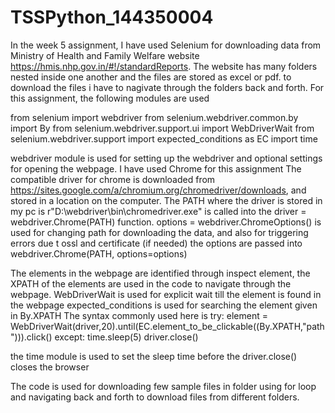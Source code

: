 # TSSPython_144350004
In the week 5 assignment, I have used Selenium for downloading data from Ministry of Health and Family Welfare website https://hmis.nhp.gov.in/#!/standardReports. The website has many folders nested inside one another and the files are stored as excel or pdf.
to download the files i have to nagivate through the folders back and forth.
For this assignment, the following modules are used

from selenium import webdriver
from selenium.webdriver.common.by import By
from selenium.webdriver.support.ui import WebDriverWait
from selenium.webdriver.support import expected_conditions as EC
import time

webdriver module is used for setting up the webdriver and optional settings for opening the webpage. I have used Chrome for this assignment
The compatible driver for chrome is downloaded from https://sites.google.com/a/chromium.org/chromedriver/downloads, and stored in a location on the computer. The PATH where the driver is stored in my pc is r"D:\webdriver\bin\chromedriver.exe"
is called into the driver = webdriver.Chrome(PATH) function.
options = webdriver.ChromeOptions() is used for changing path for downloading the data, and also for triggering errors due t ossl and certificate (if needed)
the options are passed into webdriver.Chrome(PATH, options=options)

The elements in the webpage are identified through inspect element, the XPATH of the elements are used in the code to navigate through the webpage.
WebDriverWait is used for explicit wait till the element is found in the webpage 
expected_conditions is used for searching the element given in By.XPATH
The syntax commonly used here is 
try:
  element = WebDriverWait(driver,20).until(EC.element_to_be_clickable((By.XPATH,"path"))).click()
except:
  time.sleep(5)
  driver.close()
  
 the time module is used to set the sleep time before the driver.close() closes the browser
 
 The code is used for downloading few sample files in folder using for loop and navigating back and forth to download files from different folders.
 
 
